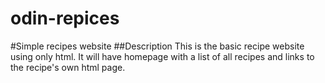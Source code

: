 # odin-repices
#Simple recipes website
##Description
This is the basic recipe website using only html.
It will have homepage with a list of all recipes and links to the recipe's own html page.

